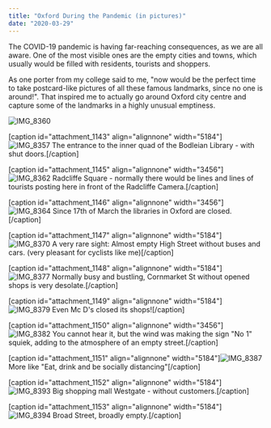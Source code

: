 ```yaml
---
title: "Oxford During the Pandemic (in pictures)"
date: "2020-03-29"
---
```


The COVID-19 pandemic is having far-reaching consequences, as we are all aware. One of the most visible ones are the empty cities and towns, which usually would be filled with residents, tourists and shoppers.

As one porter from my college said to me, "now would be the perfect time to take postcard-like pictures of all these famous landmarks, since no one is around!". That inspired me to actually go around Oxford city centre and capture some of the landmarks in a highly unusual emptiness.

![IMG_8360](images/img_8360.jpg)

\[caption id="attachment\_1143" align="alignnone" width="5184"\]![IMG_8357](images/img_8357.jpg) The entrance to the inner quad of the Bodleian Library - with shut doors.\[/caption\]

\[caption id="attachment\_1145" align="alignnone" width="3456"\]![IMG_8362](images/img_8362.jpg) Radcliffe Square - normally there would be lines and lines of tourists posting here in front of the Radcliffe Camera.\[/caption\]

\[caption id="attachment\_1146" align="alignnone" width="3456"\]![IMG_8364](images/img_8364.jpg) Since 17th of March the libraries in Oxford are closed.\[/caption\]

\[caption id="attachment\_1147" align="alignnone" width="5184"\]![IMG_8370](images/img_8370.jpg) A very rare sight: Almost empty High Street without buses and cars. (very pleasant for cyclists like me)\[/caption\]

\[caption id="attachment\_1148" align="alignnone" width="5184"\]![IMG_8377](images/img_8377.jpg) Normally busy and bustling, Cornmarket St without opened shops is very desolate.\[/caption\]

\[caption id="attachment\_1149" align="alignnone" width="5184"\]![IMG_8379](images/img_8379.jpg) Even Mc D's closed its shops!\[/caption\]

\[caption id="attachment\_1150" align="alignnone" width="3456"\]![IMG_8382](images/img_8382.jpg) You cannot hear it, but the wind was making the sign "No 1" squiek, adding to the atmosphere of an empty street.\[/caption\]

\[caption id="attachment\_1151" align="alignnone" width="5184"\]![IMG_8387](images/img_8387.jpg) More like "Eat, drink and be socially distancing"\[/caption\]

\[caption id="attachment\_1152" align="alignnone" width="5184"\]![IMG_8393](images/img_8393.jpg) Big shopping mall Westgate - without customers.\[/caption\]

\[caption id="attachment\_1153" align="alignnone" width="5184"\]![IMG_8394](images/img_8394.jpg) Broad Street, broadly empty.\[/caption\]
